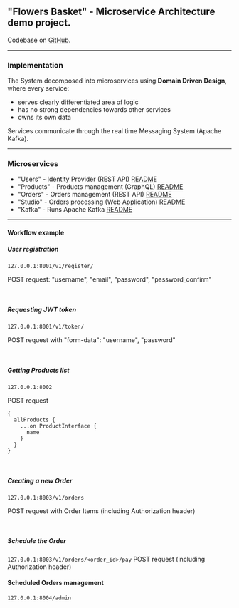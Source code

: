 ## "Flowers Basket" - Microservice Architecture demo project.

Codebase on [GitHub](https://github.com/ilivy/flowersbasket).

---
### Implementation

The System decomposed into microservices using 
**Domain Driven Design**, where every service:
- serves clearly differentiated area of logic
- has no strong dependencies towards other services
- owns its own data

Services communicate through the real time Messaging System (Apache Kafka).

---
### Microservices

* "Users" - Identity Provider (REST API) [README](https://github.com/ilivy/flowersbasket/blob/main/users_ms/README.md)
* "Products" - Products management (GraphQL) [README](https://github.com/ilivy/flowersbasket/blob/main/products_ms/README.md)
* "Orders" - Orders management (REST API) [README](https://github.com/ilivy/flowersbasket/blob/main/orders_ms/README.md)
* "Studio" - Orders processing (Web Application) [README](https://github.com/ilivy/flowersbasket/blob/main/studio_ms/README.md)
* "Kafka" - Runs Apache Kafka [README](https://github.com/ilivy/flowersbasket/blob/main/kafka_ms/README.md)

---
#### Workflow example

##### User registration

`127.0.0.1:8001/v1/register/`

POST request: "username", "email", "password", "password_confirm"

<br/>

##### Requesting JWT token

`127.0.0.1:8001/v1/token/`

POST request with "form-data": "username", "password"

<br/>

##### Getting Products list

`127.0.0.1:8002`

POST request
```console
{
  allProducts {
    ...on ProductInterface {
      name
    }
  }
}
```

<br/>

##### Creating a new Order
`127.0.0.1:8003/v1/orders`

POST request with Order Items (including Authorization header)

<br/>

##### Schedule the Order
`127.0.0.1:8003/v1/orders/<order_id>/pay`
POST request (including Authorization header)


#### Scheduled Orders management
`127.0.0.1:8004/admin`